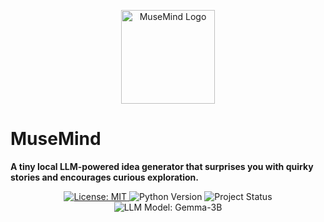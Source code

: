 <p align="center">
  <img src="https://your-logo-url.com/logo.png" alt="MuseMind Logo" width="150"/>
</p>

# MuseMind

**A tiny local LLM-powered idea generator that surprises you with quirky stories and encourages curious exploration.**

<p align="center">
  <a href="https://github.com/yourusername/musemind/blob/main/LICENSE">
    <img src="https://img.shields.io/github/license/yourusername/musemind" alt="License: MIT">
  </a>
  <img src="https://img.shields.io/badge/python-3.8%2B-blue.svg" alt="Python Version">
  <img src="https://img.shields.io/badge/status-experimental-orange" alt="Project Status">
  <img src="https://img.shields.io/badge/model-Gemma--3B-informational" alt="LLM Model: Gemma-3B">
</p>